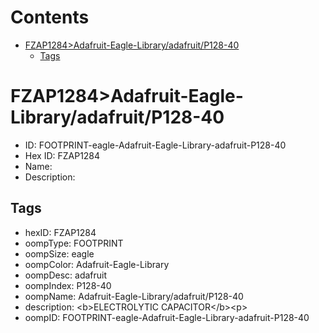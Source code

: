 



Contents
========

* [FZAP1284>Adafruit-Eagle-Library/adafruit/P128-40](#fzap1284adafruit-eagle-libraryadafruitp128-40)
	* [Tags](#tags)

# FZAP1284>Adafruit-Eagle-Library/adafruit/P128-40

- ID: FOOTPRINT-eagle-Adafruit-Eagle-Library-adafruit-P128-40
- Hex ID: FZAP1284
- Name: 
- Description: 

## Tags

- hexID: FZAP1284
- oompType: FOOTPRINT
- oompSize: eagle
- oompColor: Adafruit-Eagle-Library
- oompDesc: adafruit
- oompIndex: P128-40
- oompName: Adafruit-Eagle-Library/adafruit/P128-40
- description: &lt;b&gt;ELECTROLYTIC CAPACITOR&lt;/b&gt;&lt;p&gt;
- oompID: FOOTPRINT-eagle-Adafruit-Eagle-Library-adafruit-P128-40
